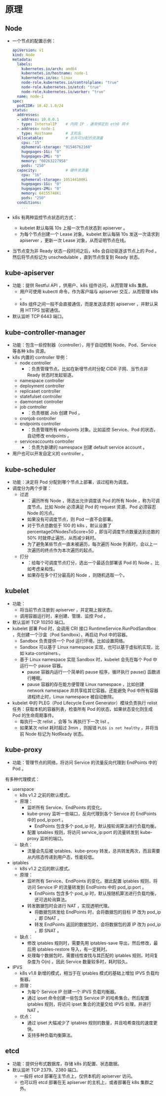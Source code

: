# 原理

## Node

- 一个节点的配置示例：
  ```yml
  apiVersion: v1
  kind: Node
  metadata:
    labels:
      kubernetes.io/arch: amd64
      kubernetes.io/hostname: node-1
      kubernetes.io/os: linux
      node-role.kubernetes.io/controlplane: "true"
      node-role.kubernetes.io/etcd: "true"
      node-role.kubernetes.io/worker: "true"
    name: node-1
  spec:
    podCIDR: 10.42.1.0/24
  status:
    addresses:
    - address: 10.0.0.1
      type: InternalIP    # 内网 IP ，通常绑定到 eth0 网卡
    - address: node-1
      type: Hostname      # 主机名
    allocatable:          # 总共可分配的资源量
      cpu: "15"
      ephemeral-storage: "91546762160"
      hugepages-1Gi: "0"
      hugepages-2Mi: "0"
      memory: "60263227958"
      pods: "250"
    capacity:             # 硬件资源量
      cpu: "16"
      ephemeral-storage: 105144100Ki
      hugepages-1Gi: "0"
      hugepages-2Mi: "0"
      memory: 64155748Ki
      pods: "250"
    conditions:
      ...
  ```

- k8s 有两种监控节点状态的方式：
  - kubelet 默认每隔 10s 上报一次节点状态到 apiserver 。
  - 为每个节点创建一个 Lease 对象。kubelet 默认每隔 10s 发送一次请求到 apiserver ，更新一次 Lease 对象，从而证明节点在线。
- 当节点变为非 Ready 状态一段时间之后，k8s 会自动驱逐该节点上的 Pod 。然后将节点标记为 unschedulable ，直到节点恢复到 Ready 状态。

## kube-apiserver

- 功能：提供 Restful API ，供用户、k8s 组件访问，从而管理 k8s 集群。
  - 用户可使用 kubectl 命令，作为客户端与 apiserver 交互，从而管理 k8s 。
  - k8s 组件之间一般不会直接通信，而是发送请求到 apiserver ，并默认采用 HTTPS 加密通信。
- 默认监听 TCP 6443 端口。

## kube-controller-manager

- 功能：包含一些控制器（controller），用于自动控制 Node、Pod、Service 等各种 k8s 资源。
- k8s 内置的 controller 举例：
  - node controller
    - ：负责管理节点。比如在新增节点时分配 CIDR 子网、当节点非 Ready 状态时发起驱逐。
  - namespace controller
  - deployment controller
  - replicaset controller
  - statefulset controller
  - daemonset controller
  - job controller
    - ：负责根据 Job 创建 Pod 。
  - cronjob controller
  - endpoints controller
    - ：负责管理所有 endpoints 对象。比如监控 Service、Pod 的状态，自动修改 endpoints 。
  - serviceaccounts controller
    - ：负责为新建的 namespace 创建 default service account 。
- 用户也可以开发自定义的 controller 。

## kube-scheduler

- 功能：决定将 Pod 分配到哪个节点上部署，该过程称为调度。
- 调度分为两个步骤：
  - 过滤
    - ：遍历所有 Node ，筛选出允许调度该 Pod 的所有 Node ，称为可调度节点。比如 Node 必须满足 Pod 的 request 资源、Pod 必须容忍 Node 的污点。
    - 如果没有可调度节点，则 Pod 一直不会部署。
    - 对于节点总数低于 100 的 k8s ，默认设置了 percentageOfNodesToScore=50 ，即当可调度节点数量达到总数的 50% 时就停止遍历，从而减少耗时。
    - 为了避免某些节点一直未被遍历，每次遍历 Node 列表时，会以上一次遍历的终点作为本次遍历的起点。
  - 打分
    - ：给每个可调度节点打分，选出一个最适合部署该 Pod 的 Node 。比如考虑亲和性。
    - 如果存在多个打分最高的 Node ，则随机选取一个。

## kubelet

- 功能：
  - 将当前节点注册到 apiserver ，并定期上报状态。
  - 调用容器运行时，来创建、管理、监控 Pod 。
- 默认监听 TCP 10250 端口。
- kubelet 部署 Pod 时，会调用 CRI 接口 RuntimeService.RunPodSandbox ，先创建一个沙盒（Pod Sandbox），再启动 Pod 中的容器。
  - Sandbox 负责提供一个 Pod 运行环境，比如设置网络。
  - Sandbox 可以基于 Linux namespace 实现，也可以基于虚拟机实现，比如 kata-containers 。
  - 基于 Linux namespace 实现 Sandbox 时，kubelet 会先在每个 Pod 中运行一个 pause 容器。
    - pause 容器内运行一个简单的 pause 程序，循环执行 pause() 函数进行睡眠。
    - pause 容器的存在能方便管理 Linux namespace ，比如创建 network namespace 并共享给其它容器。还能避免 Pod 中所有容器进程终止时，Linux namespace 被自动删除。
- kubelet 中的 PLEG（Pod Lifecycle Event Generator）模块负责执行 relist 任务：获取本机的容器列表，检查所有 Pod 的状态，如果状态变化则生成 Pod 的生命周期事件。
  - 每执行一次 relist ，会等 1s 再执行下一次 list 。
  - 如果某次 relist 耗时超过 3min ，则报错 `PLEG is not healthy` ，并将当前 Node 标记为 NotReady 状态。

## kube-proxy

- 功能：管理节点的网络，将访问 Service 的流量反向代理到 EndPoints 中的 Pod 。

有多种代理模式：
- userspace
  - k8s v1.2 之前的默认模式。
  - 原理：
    - 监听所有 Service、EndPoints 的变化。
    - kube-proxy 监听一些端口，反向代理到各个 Service 的 EndPoints 中的 pod_ip:port 。
      - EndPoints 包含多个 pod_ip 时，默认按轮询算法进行负载均衡。
    - 配置 iptables 规则，将访问 service_ip:port 的流量转发到 kube-proxy 监听的端口。
  - 缺点：
    - 流量会先后被 iptables、kube-proxy 转发，总共转发两次，而且需要从内核态传递到用户态，性能较低。
- iptables
  - k8s v1.2 之后的默认模式。
  - 原理：
    - 监听所有 Service、EndPoints 的变化。据此配置 iptables 规则，将访问 Service IP 的流量转发到 EndPoints 中的 pod_ip:port 。
      - EndPoints 包含多个 pod_ip 时，默认按随机算法进行负载均衡，还可选轮询算法。
    - 转发数据包时会进行 NAT ，实现透明代理。
      - 将数据包转发给 EndPoints 时，会将数据包的目标 IP 改为 pod_ip ，即 DNAT 。
      - 转发 EndPoints 返回的数据包时，会将数据包的源 IP 改为 pod_ip ，即 SNAT 。
  - 缺点：
    - 修改 iptables 规则时，需要先用 iptables-save 导出，然后修改，最后用 iptables-restore 导入，有一定耗时。
    - 处理每个数据包时，需要线性查找与其匹配的 iptables 规则，时间复杂度为 O(n) 。因此 Service 数量较多时，耗时较久。
- IPVS
  - k8s v1.8 新增的模式，相当于在 iptables 模式的基础上增加 IPVS 负载均衡器。
  - 原理：
    - 为每个 Service IP 创建一个 IPVS 负载均衡器。
    - 通过 ipset 命令创建一些包含 Service IP 的哈希集合。然后配置 iptables 规则，将访问 ipset 集合的流量交给 IPVS 处理，并进行 NAT 。
  - 优点：
    - 通过 ipset 大幅减少了 iptables 规则的数量，并且哈希查找的速度更快。
    - 支持多种负载均衡算法。

## etcd

- 功能：提供分布式数据库，存储 k8s 的配置、状态数据。
- 默认监听 TCP 2379、2380 端口。
  - 一般将 etcd 部署在主节点上，仅供本机的 apiserver 访问。
  - 也可以将 etcd 部署在无 apiserver 的主机上，或者部署在 k8s 集群之外。

